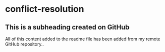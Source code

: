 # conflict-resolution

## This is a subheading created on GitHub

All of this content added to the readme file has been added from my remote GitHub repository..
